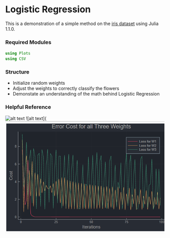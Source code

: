 # Logistic Regression
This is a demonstration of a simple method on the [iris dataset](https://archive.ics.uci.edu/ml/datasets/Iris) using Julia 1.1.0.
### Required Modules
```julia
using Plots
using CSV
```
### Structure
* Initialize random weights
* Adjust the weights to correctly classify the flowers
* Demonstate an understanding of the math behind Logistic Regression

### Helpful Reference
![alt text](https://miro.medium.com/max/1400/1*Ubge8qVlc4Xk58H1oMp4Zw.jpeg)
![alt text](![alt text](https://github.com/erichc91/DATA_4319/blob/master/Logistic%20Regression/Loss%20Logisitc%20Regression.png)

